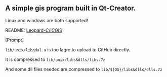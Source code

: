 ## A simple gis program built in Qt-Creator.

Linux and windows are both supported!

README: [Leopard-C/iCGIS](https://github.com/Leopard-C/iCGIS)

[Prompt]

`lib/unix/libgdal.a` is too lagre to upload to GitHub directly.

It is compressed to `lib/unix/libs&dlls/libs.7z`

And some dll files needed are compressed to `lib/${OS}/libs&dlls/dlls.7z`

